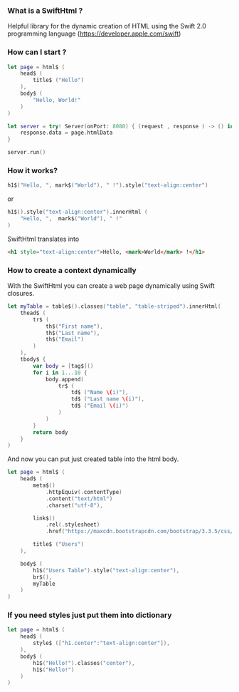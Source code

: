 ### What is a SwiftHtml ?

Helpful library for the dynamic creation of HTML using the Swift 2.0 programming language (https://developer.apple.com/swift)

### How can I start ?

```swift
let page = html$ (
	head$ (
		title$ ("Hello")
	),
	body$ (
		"Hello, World!"
	)
)

let server = try! Server(onPort: 8080) { (request , response ) -> () in
	response.data = page.htmlData
}

server.run()

```

### How it works?

```swift
h1$("Hello, ", mark$("World"), " !").style("text-align:center")
```

or

```swift
h1$().style("text-align:center").innerHtml (
	"Hello, ",	mark$("World"),	" !"
)
```

SwiftHtml translates into

```html
<h1 style="text-align:center">Hello, <mark>World</mark> !</h1>
```

### How to create a context dynamically

With the SwiftHtml you can create a web page dynamically using Swift closures.

```swift
let myTable = table$().classes("table", "table-striped").innerHtml(
	thead$ (
		tr$ (
			th$("First name"),
			th$("Last name"),
			th$("Email")
		)
	),
	tbody$ {
		var body = [tag$]()
		for i in 1...10 {
			body.append(
				tr$ (
					td$ ("Name \(i)"),
					td$ ("Last name \(i)"),
					td$ ("Email \(i)")
				)
			)
		}
		return body
	}
)
```

And now you can put just created table into the html body.

```swift
let page = html$ (
	head$ (
		meta$()
			.httpEquiv(.contentType)
			.content("text/html")
			.charset("utf-8"),

		link$()
			.rel(.stylesheet)
			.href("https://maxcdn.bootstrapcdn.com/bootstrap/3.3.5/css/bootstrap.min.css"),

		title$ ("Users")
	),

	body$ (
		h1$("Users Table").style("text-align:center"),
		br$(),
		myTable
	)
)
```

### If you need styles just put them into dictionary

```swift
let page = html$ (
	head$ (
		style$ (["h1.center":"text-align:center"]),
	),
	body$ (
		h1$("Hello!").classes("center"),
		h1$("Hello!")
	)
)
```

